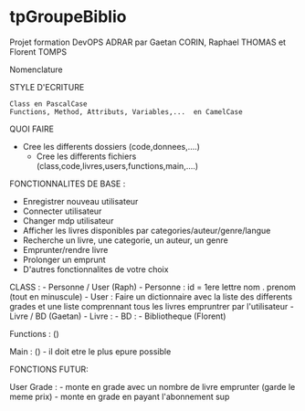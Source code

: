 # tpGroupeBiblio

Projet formation DevOPS ADRAR par Gaetan CORIN, Raphael THOMAS et Florent TOMPS

Nomenclature 

STYLE D'ECRITURE

    Class en PascalCase
    Functions, Method, Attributs, Variables,...  en CamelCase


QUOI FAIRE

- Cree les differents dossiers (code,donnees,....)
    - Cree les differents fichiers (class,code,livres,users,functions,main,....)

FONCTIONNALITES DE BASE :
- Enregistrer nouveau utilisateur
- Connecter utilisateur
- Changer mdp utilisateur
- Afficher les livres disponibles par categories/auteur/genre/langue
- Recherche un livre, une categorie, un auteur, un genre
- Emprunter/rendre livre
- Prolonger un emprunt
- D'autres fonctionnalites de votre choix

CLASS : 
    - Personne / User (Raph)
        - Personne : id = 1ere lettre nom . prenom (tout en minuscule)
        - User : Faire un dictionnaire avec la liste des differents grades et une liste comprennant tous les livres empruntrer par         l'utilisateur 
    - Livre / BD (Gaetan)
        - Livre : 
        - BD : 
    - Bibliotheque (Florent)

Functions : ()

Main : () 
    - il doit etre le plus epure possible



FONCTIONS FUTUR:

User
    Grade : - monte en grade avec un nombre de livre emprunter (garde le meme prix)
            - monte en grade en payant l'abonnement sup